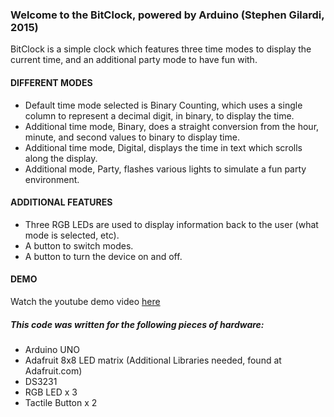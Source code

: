 ### Welcome to the BitClock, powered by Arduino (Stephen Gilardi, 2015)

BitClock is a simple clock which features three time modes to display the current time, and an additional party mode to have fun with.

#### DIFFERENT MODES
* Default time mode selected is Binary Counting, which uses a single column to represent a decimal digit, in binary, to display the time.
* Additional time mode, Binary, does a straight conversion from the hour, minute, and second values to binary to display time.
* Additional time mode, Digital, displays the time in text which scrolls along the display.
* Additional mode, Party, flashes various lights to simulate a fun party environment.

#### ADDITIONAL FEATURES
* Three RGB LEDs are used to display information back to the user (what mode is selected, etc).
* A button to switch modes.
* A button to turn the device on and off.

#### DEMO
Watch the youtube demo video [here](http://www.youtube.com/watch?v=_swiyXcUvNY)

##### This code was written for the following pieces of hardware:
  * Arduino UNO
  * Adafruit 8x8 LED matrix (Additional Libraries needed, found at Adafruit.com)
  * DS3231
  * RGB LED x 3
  * Tactile Button x 2

